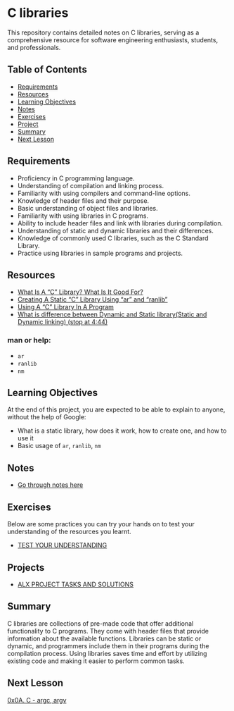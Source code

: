# C libraries
This repository contains detailed notes on C libraries, serving as a comprehensive resource for software engineering enthusiasts, students, and professionals.

## Table of Contents
+ [Requirements](#requirements)
+ [Resources](#resources)
+ [Learning Objectives](#learning-objectives)
+ [Notes](#Notes)
+ [Exercises](#exercises)
+ [Project](#project)
+ [Summary](#summary)
+ [Next Lesson](#next-lesson)

## Requirements
+ Proficiency in C programming language.
+ Understanding of compilation and linking process.
+ Familiarity with using compilers and command-line options.
+ Knowledge of header files and their purpose.
+ Basic understanding of object files and libraries.
+ Familiarity with using libraries in C programs.
+ Ability to include header files and link with libraries during compilation.
+ Understanding of static and dynamic libraries and their differences.
+ Knowledge of commonly used C libraries, such as the C Standard Library.
+ Practice using libraries in sample programs and projects.


## Resources
+ [What Is A “C” Library? What Is It Good For?]()
+ [Creating A Static “C” Library Using “ar” and “ranlib”]()
+ [Using A “C” Library In A Program]()
+ [What is difference between Dynamic and Static library(Static and Dynamic linking) (stop at 4:44)]()

### man or help:
+ `ar`
+ `ranlib`
+ `nm`


## Learning Objectives
At the end of this project, you are expected to be able to explain to anyone, without the help of Google:
+ What is a static library, how does it work, how to create one, and how to use it
+ Basic usage of `ar`, `ranlib`, `nm`

## Notes
+ [Go through notes here](./notes.md)

## Exercises
Below are some practices you can try your hands on to test your understanding of the resources you learnt.
+ [TEST YOUR UNDERSTANDING](./exercises.md) 

## Projects
+ [ALX PROJECT TASKS AND SOLUTIONS](./projects.md)

## Summary
C libraries are collections of pre-made code that offer additional functionality to C programs. They come with header files that provide information about the available functions. Libraries can be static or dynamic, and programmers include them in their programs during the compilation process. Using libraries saves time and effort by utilizing existing code and making it easier to perform common tasks.

## Next Lesson
[0x0A. C - argc, argv](../)

